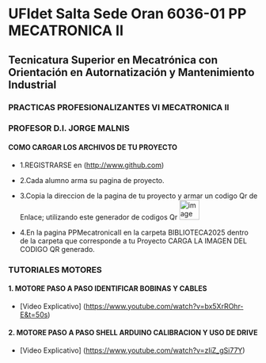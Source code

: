 # UFIdet Salta Sede Oran 6036-01  PP MECATRONICA II
## Tecnicatura Superior en Mecatrónica con Orientación en Autornatización y Mantenimiento Industrial 
### PRACTICAS PROFESIONALIZANTES VI MECATRONICA II  
### PROFESOR D.I. JORGE MALNIS
#### COMO CARGAR LOS ARCHIVOS DE TU PROYECTO
* 1.REGISTRARSE en (http://www.github.com)
* 2.Cada alumno arma su pagina de proyecto.
* 3.Copia la direccion de la pagina de tu proyecto y armar un codigo Qr de Enlace; utilizando este generador de codigos Qr <img width="40" height="40" alt="image" src="https://github.com/user-attachments/assets/b5070e5d-ccd0-49af-acdf-e5e79f5bc138" />
 
* 4.En la pagina PPMecatronicaII en la carpeta BIBLIOTECA2025 dentro de la carpeta que corresponde a tu Proyecto CARGA LA IMAGEN DEL CODIGO QR generado.

### TUTORIALES MOTORES
#### 1. MOTORE PASO A PASO IDENTIFICAR BOBINAS Y CABLES
* [Video Explicativo] (https://www.youtube.com/watch?v=bx5XrROhr-E&t=50s)
#### 2. MOTORE PASO A PASO SHELL ARDUINO CALIBRACION Y USO DE DRIVE
* [Video Explicativo] (https://www.youtube.com/watch?v=zIiZ_gSi77Y)


